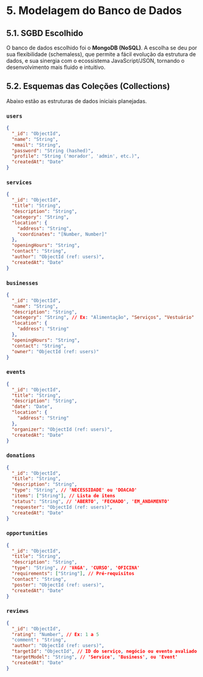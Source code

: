 # 5. Modelagem do Banco de Dados

## 5.1. SGBD Escolhido

O banco de dados escolhido foi o **MongoDB (NoSQL)**. A escolha se deu por sua flexibilidade (schemaless), que permite a fácil evolução da estrutura de dados, e sua sinergia com o ecossistema JavaScript/JSON, tornando o desenvolvimento mais fluido e intuitivo.

## 5.2. Esquemas das Coleções (Collections)

Abaixo estão as estruturas de dados iniciais planejadas.

### `users`
```json
{
  "_id": "ObjectId",
  "name": "String",
  "email": "String",
  "password": "String (hashed)",
  "profile": "String ('morador', 'admin', etc.)",
  "createdAt": "Date"
}
```

### `services`
```json
{
  "_id": "ObjectId",
  "title": "String",
  "description": "String",
  "category": "String",
  "location": {
    "address": "String",
    "coordinates": "[Number, Number]"
  },
  "openingHours": "String",
  "contact": "String",
  "author": "ObjectId (ref: users)",
  "createdAt": "Date"
}
```

### `businesses`
```json
{
  "_id": "ObjectId",
  "name": "String",
  "description": "String",
  "category": "String", // Ex: "Alimentação", "Serviços", "Vestuário"
  "location": {
    "address": "String"
  },
  "openingHours": "String",
  "contact": "String",
  "owner": "ObjectId (ref: users)"
}
```

### `events`
```json
{
  "_id": "ObjectId",
  "title": "String",
  "description": "String",
  "date": "Date",
  "location": {
    "address": "String"
  },
  "organizer": "ObjectId (ref: users)",
  "createdAt": "Date"
}
```

### `donations`
```json
{
  "_id": "ObjectId",
  "title": "String",
  "description": "String",
  "type": "String", // 'NECESSIDADE' ou 'DOACAO'
  "items": ["String"], // Lista de itens
  "status": "String", // 'ABERTO', 'FECHADO', 'EM_ANDAMENTO'
  "requester": "ObjectId (ref: users)",
  "createdAt": "Date"
}
```

### `opportunities`
```json
{
  "_id": "ObjectId",
  "title": "String",
  "description": "String",
  "type": "String", // 'VAGA', 'CURSO', 'OFICINA'
  "requirements": ["String"], // Pré-requisitos
  "contact": "String",
  "poster": "ObjectId (ref: users)",
  "createdAt": "Date"
}
```

### `reviews`
```json
{
  "_id": "ObjectId",
  "rating": "Number", // Ex: 1 a 5
  "comment": "String",
  "author": "ObjectId (ref: users)",
  "targetId": "ObjectId", // ID do serviço, negócio ou evento avaliado
  "targetModel": "String", // 'Service', 'Business', ou 'Event'
  "createdAt": "Date"
}
```
